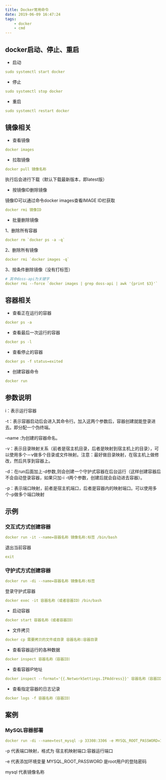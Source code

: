 ```yaml
---
title: Docker常用命令
date: 2019-06-09 16:47:24
tags:
    - docker
    - cmd
---
```

## docker启动、停止、重启
* 启动

```yaml
sudo systemctl start docker
```
* 停止

```yaml
sudo systemctl stop docker
```
* 重启

```yaml
sudo systemctl restart docker
```
## 镜像相关

* 查看镜像

```yaml
docker images
```
* 拉取镜像

```yaml
docker pull 镜像名称
```
执行后会进行下载（默认下载最新版本，即latest版）
* 按镜像ID删除镜像

镜像ID可以通过命令docker images查看IMAGE ID栏获取
```yaml
docker rmi 镜像ID
```
* 批量删除镜像

1、删除所有容器
```yaml
docker rm `docker ps -a -q`
```
2、删除所有镜像
```yaml
docker rmi `docker images -q`
```
3、按条件删除镜像（没有打标签）
```yaml
# 其中doss-api为关键字
docker rmi --force `docker images | grep doss-api | awk '{print $3}'`
```
## 容器相关
* 查看正在运行的容器

```yaml
docker ps -a
```
* 查看最后一次运行的容器

```yaml
docker ps -l
```
* 查看停止的容器

```yaml
docker ps -f status=exited
```
* 创建容器命令

```yaml
docker run
```
## 参数说明
i：表示运行容器

-t：表示容器启动后会进入其命令行。加入这两个参数后，容器创建就能登录进去。即分配一个伪终端。

–name :为创建的容器命名。

-v：表示目录映射关系（前者是宿主机目录，后者是映射到宿主机上的目录），可以使用多个－v做多个目录或文件映射。注意：最好做目录映射，在宿主机上做修改，然后共享到容器上。

-d：在run后面加上-d参数,则会创建一个守护式容器在后台运行（这样创建容器后不会自动登录容器，如果只加-i -t两个参数，创建后就会自动进去容器）。

-p：表示端口映射，前者是宿主机端口，后者是容器内的映射端口。可以使用多个-p做多个端口映射

## 示例
### 交互式方式创建容器
```yaml
docker run -it --name=容器名称 镜像名称:标签 /bin/bash
```
退出当前容器
```yaml
exit
```
### 守护式方式创建容器
```yaml
docker run -di --name=容器名称 镜像名称:标签
```
登录守护式容器
```yaml
docker exec -it 容器名称（或者容器ID）/bin/bash
```
* 启动容器

```yaml
docker start 容器名称（或者容器ID）
```
* 文件拷贝

```yaml
docker cp 需要拷贝的文件或目录 容器名称:容器目录
```
* 查看容器运行的各种数据

```yaml
docker inspect 容器名称（容器ID）
```
* 查看容器IP地址

```yaml
docker inspect --format='{{.NetworkSettings.IPAddress}}' 容器名称（容器ID）
```
* 查看指定容器的日志记录

```yaml
docker logs -f 容器名称（容器ID）
```
## 案例
### MySQL容器部署
```yaml
docker run -di --name=test_mysql -p 33308:3306 -e MYSQL_ROOT_PASSWORD=123456 mysql
```
-p 代表端口映射，格式为 宿主机映射端口:容器运行端口

-e 代表添加环境变量 MYSQL_ROOT_PASSWORD 是root用户的登陆密码

mysql 代表镜像名称